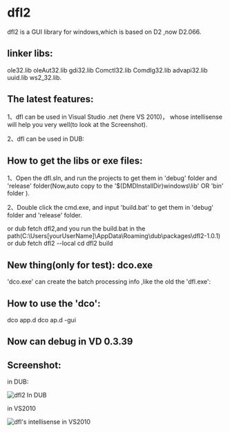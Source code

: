 dfl2
====
dfl2 is a GUI library for windows,which is based on D2 ,now D2.066.

linker libs:
---
ole32.lib oleAut32.lib gdi32.lib Comctl32.lib Comdlg32.lib advapi32.lib uuid.lib ws2_32.lib.

The latest features:
---
1、dfl can be used in Visual Studio .net (here VS 2010)， whose intellisense will help you very well(to look at the Screenshot).

2、dfl can be used in DUB:

How to get the libs or exe files:
---
1、Open the dfl.sln, and run the projects to get them in 'debug' folder and 'release' folder(Now,auto copy to the '$(DMDInstallDir)windows\lib' OR 'bin' folder ).

2、Double click the cmd.exe, and input 'build.bat' to get them in 'debug' folder and 'release' folder.

   or 
     dub fetch dfl2,and you run the build.bat in the path(C:\Users\[yourUserName]\AppData\Roaming\dub\packages\dfl2-1.0.1)
  or 
  	dub fetch dfl2 --local 
  	cd dfl2
  	build

New thing(only for test):  dco.exe
---
'dco.exe' can create the batch processing info ,like the old the 'dfl.exe':

How to use the 'dco':
--- 
  dco app.d
  dco ap.d -gui

Now can debug in VD 0.3.39
---

  Screenshot:
---
   in DUB:

  ![dfl2 In DUB](https://raw.githubusercontent.com/FrankLIKE/dfl2/master/Images/dub_build.png)
   
   in VS2010

  ![dfl's intellisense in VS2010](https://raw.githubusercontent.com/FrankLIKE/dfl2/master/Images/dflpart.png)

